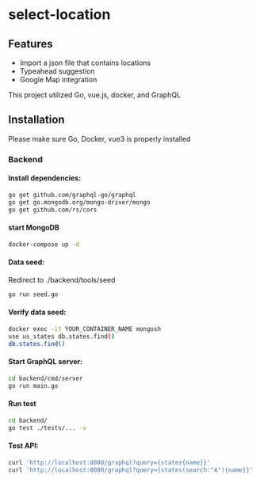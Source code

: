 # select-location

## Features
- Import a json file that contains locations
- Typeahead suggestion
- Google Map integration

This project utilized Go, vue.js, docker, and GraphQL

## Installation
Please make sure Go, Docker, vue3 is properly installed

### Backend
#### Install dependencies:
```sh
go get github.com/graphql-go/graphql
go get go.mongodb.org/mongo-driver/mongo
go get github.com/rs/cors
```

#### start MongoDB
```sh
docker-compose up -d
```

#### Data seed:
Redirect to ./backend/tools/seed
```sh
go run seed.go
```
#### Verify data seed:
```sh
docker exec -it YOUR_CONTAINER_NAME mongosh
use us_states db.states.find() 
db.states.find()
```
#### Start GraphQL server:
```sh
cd backend/cmd/server
go run main.go
```
#### Run test
```sh
cd backend/
go test ./tests/... -v
```
#### Test API:
```sh
curl 'http://localhost:8080/graphql?query={states{name}}'
curl 'http://localhost:8080/graphql?query={states(search:"A"){name}}'
```

